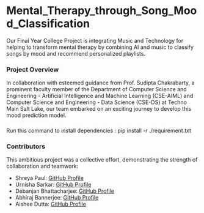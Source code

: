 # Mental_Therapy_through_Song_Mood_Classification

Our Final Year College Project is integrating Music and Technology for helping to transform mental therapy by combining AI and music to 
classify songs by mood and recommend personalized playlists.

### Project Overview

In collaboration with esteemed guidance from Prof. Sudipta Chakrabarty, a prominent faculty member of the Department of Computer Science and Engineering - Artificial Intelligence and Machine Learning (CSE-AIML) and Computer Science and Engineering - Data Science (CSE-DS) at Techno Main Salt Lake, our team embarked on an exciting journey to develop this mood prediction model.
###
Run this command to install dependencies : pip install -r ./requirement.txt
### Contributors

This ambitious project was a collective effort, demonstrating the strength of collaboration and teamwork:

- Shreya Paul: [GitHub Profile](https://github.com/Shreyaa5)
- Urnisha Sarkar: [GitHub Profile](https://github.com/Urnisha2002)
- Debanjan Bhattacharjee: [GitHub Profile](https://github.com/collegecoder25)
- Abhiraj Bannerjee: [GitHub Profile](https://github.com/Wriki-tmsl)
- Aishee Dutta: [GitHub Profile](https://github.com/Aishee23)
